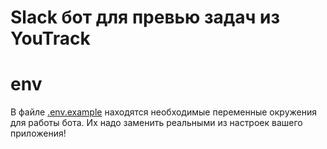 # Slack бот для превью задач из YouTrack

# env
В файле [.env.example](.env.example) находятся необходимые переменные окружения для работы бота. Их надо заменить реальными из настроек вашего приложения!
